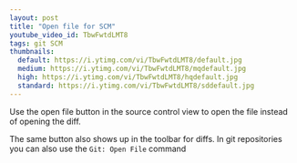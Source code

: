 ```yaml
---
layout: post
title: "Open file for SCM"
youtube_video_id: TbwFwtdLMT8
tags: git SCM
thumbnails:
  default: https://i.ytimg.com/vi/TbwFwtdLMT8/default.jpg
  medium: https://i.ytimg.com/vi/TbwFwtdLMT8/mqdefault.jpg
  high: https://i.ytimg.com/vi/TbwFwtdLMT8/hqdefault.jpg
  standard: https://i.ytimg.com/vi/TbwFwtdLMT8/sddefault.jpg
---
```


Use the open file button in the source control view to open the file instead of opening the diff.

The same button also shows up in the toolbar for diffs. In git repositories you can also use the `Git: Open File` command
